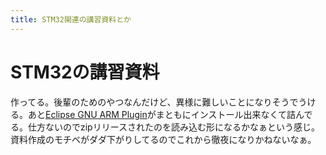 ```yaml
---
title: STM32関連の講習資料とか
---
```


# STM32の講習資料

作ってる。後輩のためのやつなんだけど、異様に難しいことになりそうでうける。あと[Eclipse GNU ARM Plugin](https://github.com/gnu-mcu-eclipse/eclipse-plugins)がまともにインストール出来なくて詰んでる。仕方ないのでzipリリースされたのを読み込む形になるかなぁという感じ。資料作成のモチベがダダ下がりしてるのでこれから徹夜になりかねないなぁ。

